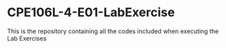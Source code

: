 # CPE106L-4-E01-LabExercise

This is the repository containing all the codes included when executing the Lab Exercises